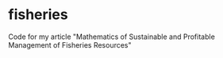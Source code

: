 # fisheries
Code for my article "Mathematics of Sustainable and Profitable Management of Fisheries Resources"
